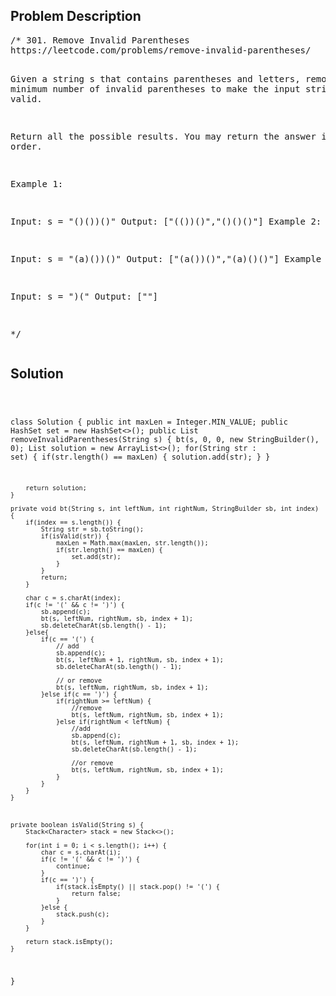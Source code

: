 <!--
<style>
  body { font-family: Arial, sans-serif; }
  .container { max-width: 400px; margin: 50px; padding: 10px; }
  .comment-block { background-color: #f9f9f9; padding: 10px; border-left: 5px solid #ccc; max-width: 400px; margin: 50px; overflow-wrap: break-word; white-space: pre-wrap; }
  .code-block { background-color: #f4f4f4; padding: 10px; border: 1px solid #ddd; }
</style>
-->

<div class='container'>
<h2>Problem Description</h2>
<div class='comment-block'>
<pre>
/* 301. Remove Invalid Parentheses
https://leetcode.com/problems/remove-invalid-parentheses/

Given a string s that contains parentheses and letters, 
remove the minimum number of invalid parentheses to make the input string valid.

Return all the possible results. You may return the answer in any order.

 

Example 1:

Input: s = "()())()"
Output: ["(())()","()()()"]
Example 2:

Input: s = "(a)())()"
Output: ["(a())()","(a)()()"]
Example 3:

Input: s = ")("
Output: [""]

*/
</pre>
</div>

<h2>Solution</h2>
<div class='code-block'>
<pre><code class='language-java'>

class Solution {
    public int maxLen = Integer.MIN_VALUE;
    public HashSet<String> set = new HashSet<>();
    public List<String> removeInvalidParentheses(String s) {
        bt(s, 0, 0, new StringBuilder(), 0);
        List<String> solution = new ArrayList<>();
        for(String str : set) {
            if(str.length() == maxLen) {
                solution.add(str);
            }
        }
        
        return solution;
    }
    
    private void bt(String s, int leftNum, int rightNum, StringBuilder sb, int index) {
        if(index == s.length()) {
            String str = sb.toString();
            if(isValid(str)) {
                maxLen = Math.max(maxLen, str.length());
                if(str.length() == maxLen) {
                    set.add(str);
                }
            }
            return;
        }

        char c = s.charAt(index);
        if(c != '(' && c != ')') {
            sb.append(c);
            bt(s, leftNum, rightNum, sb, index + 1);
            sb.deleteCharAt(sb.length() - 1);
        }else{
            if(c == '(') {
                // add 
                sb.append(c);
                bt(s, leftNum + 1, rightNum, sb, index + 1);
                sb.deleteCharAt(sb.length() - 1);
                
                // or remove
                bt(s, leftNum, rightNum, sb, index + 1);
            }else if(c == ')') {
                if(rightNum >= leftNum) {
                    //remove
                    bt(s, leftNum, rightNum, sb, index + 1);
                }else if(rightNum < leftNum) {
                    //add 
                    sb.append(c);
                    bt(s, leftNum, rightNum + 1, sb, index + 1);
                    sb.deleteCharAt(sb.length() - 1);

                    //or remove
                    bt(s, leftNum, rightNum, sb, index + 1);
                }              
            }
        }
    }
    
    
    
    private boolean isValid(String s) {
        Stack<Character> stack = new Stack<>();
        
        for(int i = 0; i < s.length(); i++) {
            char c = s.charAt(i);
            if(c != '(' && c != ')') {
                continue;
            }
            if(c == ')') {
                if(stack.isEmpty() || stack.pop() != '(') {
                    return false;
                }
            }else {
                stack.push(c);
            }
        }
        
        return stack.isEmpty();
    }
}</code></pre>
</div>
</div>
